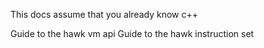 This docs assume that you already know c++

Guide to the hawk vm api
Guide to the hawk instruction set